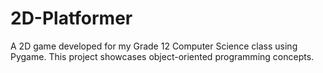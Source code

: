 # 2D-Platformer

A 2D game developed for my Grade 12 Computer Science class using Pygame. This project showcases object-oriented programming concepts.
